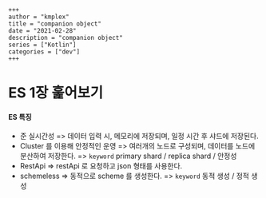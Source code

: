 ```
+++
author = "kmplex"
title = "companion object"
date = "2021-02-28"
description = "companion object"
series = ["Kotlin"]
categories = ["dev"]
+++
```

# ES 1장 훑어보기 

#### ES 특징 

- 준 실시간성 
  => 데이터 입력 시, 메모리에 저장되며, 일정 시간 후 샤드에 저장된다.
- Cluster 를 이용해 안정적인 운영 
  => 여러개의 노드로 구성되며, 데이터를 노드에 분산하여 저장한다. 
  => `keyword` primary shard / replica shard / 안정성
- RestApi 
  => restApi 로 요청하고 json 형태를 사용한다.
- schemeless
  => 동적으로 scheme 를 생성한다. 
  => `keyword` 동적 생성 / 정적 생성

